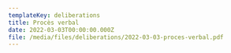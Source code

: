 ```yaml
---
templateKey: deliberations
title: Procès verbal
date: 2022-03-03T00:00:00.000Z
file: /media/files/deliberations/2022-03-03-proces-verbal.pdf
---
```

